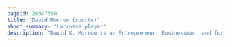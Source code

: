 ```yaml
---
pageid: 28347650
title: "David Morrow (sports)"
short_summary: "Lacrosse player"
description: "David K. Morrow is an Entrepreneur, Businessman, and former Lacrosse Defenseman. He played in Lacrosse from 1990 to 1993 as a Member of Princeton Tigers. He was a three-time all-american for the united States intercollegiate Lacrosse Association. He is a co-founder of Major League Lacrosse and an innovator of the titanium lacrosse stick and hockey stick."
---
```

